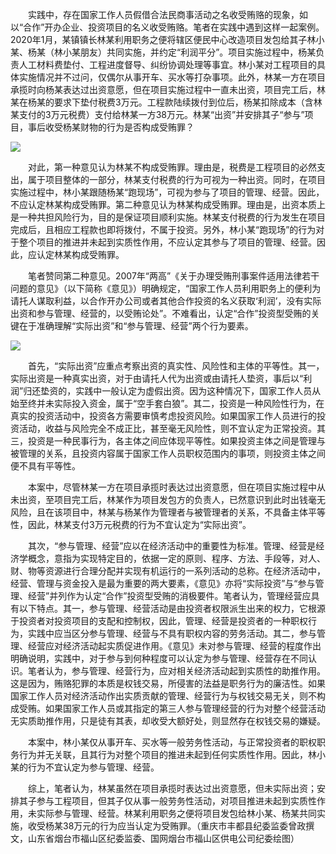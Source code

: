 　　实践中，存在国家工作人员假借合法民商事活动之名收受贿赂的现象，如以“合作”开办企业、投资项目的名义收受贿赂。笔者在实践中遇到这样一起案例。2020年1月，某镇镇长林某利用职务之便将辖区便民中心改造项目发包给其子林小某、杨某（林小某朋友）共同实施，并约定“利润平分”。项目实施过程中，杨某负责人工材料费垫付、工程进度督导、纠纷协调处理等事宜。林小某对工程项目的具体实施情况并不过问，仅偶尔从事开车、买水等打杂事项。此外，林某一方在项目承揽时向杨某表达过出资意愿，但在项目实施过程中一直未出资，项目完工后，林某在杨某的要求下垫付税费3万元。工程款陆续拨付到位后，杨某扣除成本（含林某支付的3万元税费）支付给林某一方38万元。林某“出资”并安排其子“参与”项目，事后收受杨某财物的行为是否构成受贿罪？

![](https://www.ccdi.gov.cn/hdjln/ywtt/202311/W020231124406156713215.png)

　　对此，第一种意见认为林某不构成受贿罪。理由是，税费是工程项目的必然支出，属于项目整体的一部分，林某支付税费的行为可视为一种出资。同时，在项目实施过程中，林小某跟随杨某“跑现场”，可视为参与了项目的管理、经营。因此，不应认定林某构成受贿罪。第二种意见认为林某构成受贿罪。理由是，出资本质上是一种共担风险行为，目的是保证项目顺利实施。林某支付税费的行为发生在项目完成后，且相应工程款也即将拨付，不属于投资。另外，林小某“跑现场”的行为对于整个项目的推进并未起到实质性作用，不应认定其参与了项目的管理、经营。因此，应认定林某构成受贿罪。

　　笔者赞同第二种意见。2007年“两高”《关于办理受贿刑事案件适用法律若干问题的意见》（以下简称《意见》）明确规定，“国家工作人员利用职务上的便利为请托人谋取利益，以合作开办公司或者其他合作投资的名义获取‘利润’，没有实际出资和参与管理、经营的，以受贿论处”。不难看出，认定“合作”投资型受贿的关键在于准确理解“实际出资”和“参与管理、经营”两个行为要素。

![](https://www.ccdi.gov.cn/hdjln/ywtt/202311/W020231124406156813013.png)

　　首先，“实际出资”应重点考察出资的真实性、风险性和主体的平等性。其一，实际出资是一种真实出资，对于由请托人代为出资或由请托人垫资，事后以“利润”归还垫资的，实践中一般认定为虚假出资。因为这种情况下，国家工作人员从始至终并未实际投入资金，属于“空手套白狼”。其二，投资是一种风险性行为，在真实的投资活动中，投资各方需要审慎考虑投资风险。如果国家工作人员进行的投资活动，收益与风险完全不成正比，甚至毫无风险性，则不宜认定为正常投资。其三，投资是一种民事行为，各主体之间应体现平等性。如果投资主体之间是管理与被管理的关系，且投资内容属于国家工作人员职权范围内的事项，则投资主体之间便不具有平等性。

　　本案中，尽管林某一方在项目承揽时表达过出资意愿，但在项目实施过程中从未出资，至项目完工后，林某作为项目发包方的负责人，已然意识到此时出钱毫无风险，且在该项目中，林某与杨某作为管理者与被管理者的关系，不具备主体平等性，因此，林某支付3万元税费的行为不宜认定为“实际出资”。

　　其次，“参与管理、经营”应以在经济活动中的重要性为标准。管理、经营是经济学概念，意指为实现特定目的，依据一定的原则、程序、方法、手段等，对人、财、物等资源进行合理分配并实现有机运行的一系列活动的总称。在经济活动中，经营、管理与资金投入是最为重要的两大要素，《意见》亦将“实际投资”与“参与管理、经营”并列作为认定“合作”投资型受贿的消极要件。笔者认为，管理经营应具有以下特点。其一，参与管理、经营活动是由投资者权限派生出来的权力，它根源于投资者对投资项目的支配和控制权，因此，管理、经营是投资者的一种职权行为，实践中应当区分参与管理、经营与不具有职权内容的劳务活动。其二，参与管理、经营应对经济活动起实质促进作用。《意见》未对参与管理、经营的程度作出明确说明，实践中，对于参与到何种程度可以认定为参与管理、经营存在不同认识。笔者认为，参与管理、经营行为，应对相关经济活动起到实质性的助推作用。这是因为，贿赂犯罪的本质是权钱交易，所侵害的法益是职务行为的廉洁性。如果国家工作人员对经济活动作出实质贡献的管理、经营行为与权钱交易无关，则不构成受贿。如果国家工作人员或其指定的第三人参与管理经营的行为对整个经营活动无实质助推作用，只是徒有其表，却收受大额好处，则显然存在权钱交易的嫌疑。

　　本案中，林小某仅从事开车、买水等一般劳务性活动，与正常投资者的职权职务行为并无关联，且其行为对整个项目的推进未起到任何实质性作用。因此，林小某的行为不宜认定为参与管理、经营。

　　综上，笔者认为，林某虽然在项目承揽时表达过出资意愿，但未实际出资；安排其子参与工程项目，但其子仅从事一般劳务性活动，对项目推进未起到实质性作用，未实际参与管理、经营。林某利用职务之便将项目发包给林小某、杨某共同实施，收受杨某38万元的行为应当认定为受贿罪。（重庆市丰都县纪委监委曾政撰文，山东省烟台市福山区纪委监委、国网烟台市福山区供电公司纪委绘图）